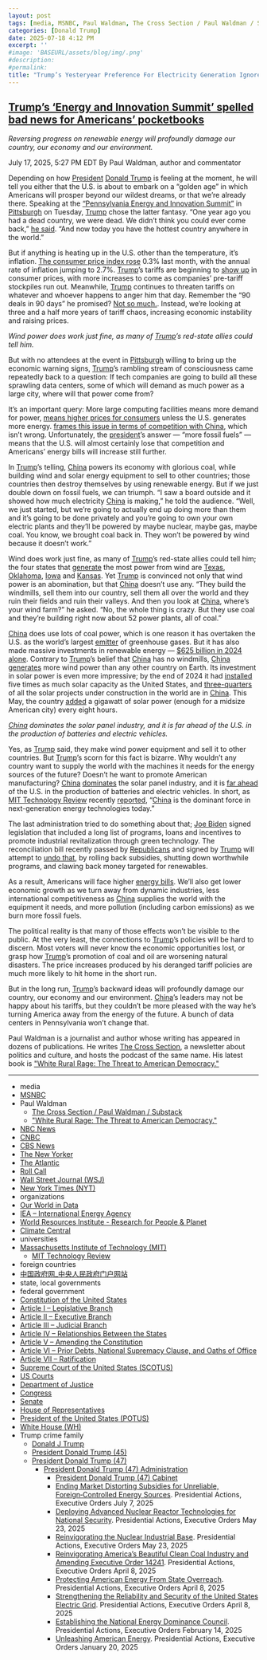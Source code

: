 ```yaml
---
layout: post
tags: [media, MSNBC, Paul Waldman, The Cross Section / Paul Waldman / Substack, “White Rural Rage –  The Threat to American Democracy.”, NBC News, CNBC, CBS News, The New Yorker, The Atlantic, Roll Call, Wall Street Journal (WSJ), New York Times (NYT), organizations, Our World in Data, IEA – International Energy Agency, World Resources Institute - Research for People & Planet, Climate Central, universities, Massachusetts Institute of Technology (MIT), MIT Technology Review, foreign countries, 中国政府网_中央人民政府门户网站, state local governments, federal government, Constitution of the United States, Article I – Legislative Branch, Article II – Executive Branch, Article III – Judicial Branch, Article IV – Relationships Between the States, Article V – Amending the Constitution, Article VI – Prior Debts National Supremacy Clause and Oaths of Office, Article VII – Ratification, Supreme Court of the United States (SCOTUS), US Courts, Department of Justice, Congress, Senate, House of Representatives, President of the United States (POTUS), White House (WH), Trump crime family, Donald J Trump, President Donald Trump (45), President Donald Trump (47), President Donald Trump (47) Administration, President Donald Trump (47) Cabinet, Ending Market Distorting Subsidies for Unreliable Foreign‑Controlled Energy Sources. Presidential Actions Executive Orders July 7 2025, Deploying Advanced Nuclear Reactor Technologies for National Security. Presidential Actions Executive Orders May 23 2025, Reinvigorating the Nuclear Industrial Base. Presidential Actions Executive Orders May 23 2025, Reinvigorating America’s Beautiful Clean Coal Industry and Amending Executive Order 14241. Presidential Actions Executive Orders April 8 2025, Protecting American Energy From State Overreach. Presidential Actions Executive Orders April 8 2025, Strengthening the Reliability and Security of the United States Electric Grid. Presidential Actions Executive Orders April 8 2025, Establishing the National Energy Dominance Council. Presidential Actions Executive Orders February 14 2025, Unleashing American Energy. Presidential Actions Executive Orders January 20 2025]
categories: [Donald Trump]
date: 2025-07-18 4:12 PM
excerpt: ''
#image: 'BASEURL/assets/blog/img/.png'
#description:
#permalink:
title: "Trump’s Yesteryear Preference For Electricity Generation Ignores Renewable Energy Resources"
---
```



## [Trump’s ‘Energy and Innovation Summit’ spelled bad news for Americans’ pocketbooks](https://www.msnbc.com/opinion/msnbc-opinion/trump-energy-summit-pennsylvania-china-rcna219338)

*Reversing progress on renewable energy will profoundly damage our country, our economy and our environment.*

July 17, 2025, 5:27 PM EDT
By Paul Waldman, author and commentator

Depending on how [President](https://www.whitehouse.gov/) [Donald Trump](https://www.donaldjtrump.com/) is feeling at the moment, he will tell you either that the U.S. is about to embark on a “golden age” in which Americans will prosper beyond our wildest dreams, or that we’re already there. Speaking at the [“Pennsylvania Energy and Innovation Summit”]() in [Pittsburgh]() on Tuesday, [Trump](https://www.donaldjtrump.com/) chose the latter fantasy. “One year ago you had a dead country, we were dead. We didn’t think you could ever come back,” [he said](https://rollcall.com/factbase/trump/transcript/donald-trump-remarks-pennsylvania-energy-innovation-summit-pittsburgh-july-15-2025/). “And now today you have the hottest country anywhere in the world.”

But if anything is heating up in the U.S. other than the temperature, it’s inflation. [The consumer price index rose](https://www.nbcnews.com/business/business-news/inflation-picks-june-rising-27-annual-rate-rcna218822) 0.3% last month, with the annual rate of inflation jumping to 2.7%. [Trump](https://www.donaldjtrump.com/)’s tariffs are beginning to [show up](https://www.wsj.com/economy/trump-effect-starts-to-show-up-in-economy-45c83c7a?mod=WSJ_WNPOD) in consumer prices, with more increases to come as companies’ pre-tariff stockpiles run out. Meanwhile, [Trump](https://www.donaldjtrump.com/) continues to threaten tariffs on whatever and whoever happens to anger him that day. Remember the “90 deals in 90 days” he promised? [Not so much.](https://www.nbcnews.com/politics/trump-administration/treasury-secretary-countries-tariffs-trade-deal-august-rcna217110). Instead, we’re looking at three and a half more years of tariff chaos, increasing economic instability and raising prices.

*Wind power does work just fine, as many of [Trump](https://www.donaldjtrump.com/)’s red-state allies could tell him.*

But with no attendees at the event in [Pittsburgh]() willing to bring up the economic warning signs, [Trump](https://www.donaldjtrump.com/)’s rambling stream of consciousness came repeatedly back to a question: If tech companies are going to build all these sprawling data centers, some of which will demand as much power as a large city, where will that power come from?

It’s an important query: More large computing facilities means more demand for power, [means higher prices for consumers](https://www.cbsnews.com/news/artificial-intelligene-ai-data-centers-electricity-bill-energy-costs/) unless the U.S. generates more energy. [frames this issue in terms of competition with China](https://www.whitehouse.gov/presidential-actions/2025/01/declaring-a-national-energy-emergency/), which isn’t wrong. Unfortunately, the [president](https://www.whitehouse.gov/)’s answer — “more fossil fuels” — means that the U.S. will almost certainly lose that competition and Americans’ energy bills will increase still further.

In [Trump](https://www.donaldjtrump.com/)’s telling, [China](https://www.gov.cn/) powers its economy with glorious coal, while building wind and solar energy equipment to sell to other countries; those countries then destroy themselves by using renewable energy. But if we just double down on fossil fuels, we can triumph. “I saw a board outside and it showed how much electricity [China](https://www.gov.cn/) is making,” he told the audience. “Well, we just started, but we’re going to actually end up doing more than them and it’s going to be done privately and you’re going to own your own electric plants and they’ll be powered by maybe nuclear, maybe gas, maybe coal. You know, we brought coal back in. They won’t be powered by wind because it doesn’t work.”

Wind does work just fine, as many of [Trump](https://www.donaldjtrump.com/)’s red-state allies could tell him; the four states that [generate](https://www.climatecentral.org/report/solar-and-wind-power-2024#wind-powered-states-in-2023) the most power from wind are [Texas](), [Oklahoma](), [Iowa]() and [Kansas](). Yet [Trump](https://www.donaldjtrump.com/) is convinced not only that wind power is an abomination, but that [China](https://www.gov.cn/) doesn’t use any. “They build the windmills, sell them into our country, sell them all over the world and they ruin their fields and ruin their valleys. And then you look at [China](https://www.gov.cn/), where’s your wind farm?” he asked. “No, the whole thing is crazy. But they use coal and they’re building right now about 52 power plants, all of coal.”

[China](https://www.gov.cn/) does use lots of coal power, which is one reason it has overtaken the U.S. as the world’s largest [emitter](https://www.wri.org/insights/interactive-chart-shows-changes-worlds-top-10-emitters) of greenhouse gases. But it has also made massive investments in renewable energy — [$625 billion in 2024 alone](https://www.iea.org/reports/world-energy-investment-2025/china). Contrary to [Trump](https://www.donaldjtrump.com/)’s belief that [China](https://www.gov.cn/) has no windmills, [China](https://www.gov.cn/) [generates](https://ourworldindata.org/grapher/wind-generation) more wind power than any other country on Earth. Its investment in solar power is even more impressive; by the end of 2024 it had [installed](https://www.technologyreview.com/2025/07/10/1119941/china-energy-dominance-three-charts/) five times as much solar capacity as the United States, and [three-quarters](https://www.theatlantic.com/photography/archive/2025/07/photos-china-solar-power-energy/683488) of all the solar projects under construction in the world are in [China](https://www.gov.cn/). This May, the country [added](https://www.newyorker.com/news/annals-of-a-warming-planet/46-billion-years-on-the-sun-is-having-a-moment) a gigawatt of solar power (enough for a midsize American city) every eight hours.

*[China](https://www.gov.cn/) dominates the solar panel industry, and it is far ahead of the U.S. in the production of batteries and electric vehicles.*

Yes, as [Trump](https://www.donaldjtrump.com/) said, they make wind power equipment and sell it to other countries. But [Trump](https://www.donaldjtrump.com/)’s scorn for this fact is bizarre. Why wouldn’t any country want to supply the world with the machines it needs for the energy sources of the future? Doesn’t he want to promote American manufacturing? [China](https://www.gov.cn/) [dominates](https://www.iea.org/reports/solar-pv-global-supply-chains/executive-summary) the solar panel industry, and it is [far ahead](https://www.nytimes.com/interactive/2025/06/30/climate/china-clean-energy-power.html) of the U.S. in the production of batteries and electric vehicles. In short, as [MIT Technology Review](https://www.technologyreview.com/) recently [reported](https://www.technologyreview.com/2025/07/10/1119941/china-energy-dominance-three-charts/), “[China](https://www.gov.cn/) is the dominant force in next-generation energy technologies today.”

The last administration tried to do something about that; [Joe Biden](https://bidenwhitehouse.archives.gov/) signed legislation that included a long list of programs, loans and incentives to promote industrial revitalization through green technology. The reconciliation bill recently passed by [Republicans](https://www.gop.com/) and signed by [Trump](https://www.donaldjtrump.com/) will attempt to [undo that](https://apnews.com/article/congress-clean-energy-climate-environment-trump-tax-bill-19b13a47fbb671218ee59ab9da136478), by rolling back subsidies, shutting down worthwhile programs, and clawing back money targeted for renewables.

As a result, Americans will face higher [energy bills](https://www.cnbc.com/2025/07/14/how-much-trumps-big-beautiful-bill-could-raise-electricity-costs.html). We’ll also get lower economic growth as we turn away from dynamic industries, less international competitiveness as [China](https://www.gov.cn/) supplies the world with the equipment it needs, and more pollution (including carbon emissions) as we burn more fossil fuels.

The political reality is that many of those effects won’t be visible to the public. At the very least, the connections to [Trump](https://www.donaldjtrump.com/)’s policies will be hard to discern. Most voters will never know the economic opportunities lost, or grasp how [Trump](https://www.donaldjtrump.com/)’s promotion of coal and oil are worsening natural disasters. The price increases produced by his deranged tariff policies are much more likely to hit home in the short run.

But in the long run, [Trump](https://www.donaldjtrump.com/)’s backward ideas will profoundly damage our country, our economy and our environment. [China](https://www.gov.cn/)’s leaders may not be happy about his tariffs, but they couldn’t be more pleased with the way he’s turning America away from the energy of the future. A bunch of data centers in Pennsylvania won’t change that.

Paul Waldman is a journalist and author whose writing has appeared in dozens of publications. He writes [The Cross Section](https://urldefense.com/v3/__https:/paulwaldman.substack.com/__;!!PIZeeW5wscynRQ!vTF-5imOQ-pX16iDI64aonyIVrZoihp1tRJMhzW2CKdhq4lySKSKgY5eSk7sCI_lXDHbZWn343aJYtYcqAWI6Q$), a newsletter about politics and culture, and hosts the podcast of the same name. His latest book is ["White Rural Rage: The Threat to American Democracy."](https://www.penguinrandomhouse.com/books/734507/white-rural-rage-by-tom-schaller-and-paul-waldman/)

----
- media 
- [MSNBC](https://www.msnbc.com/)
- Paul Waldman 
    - [The Cross Section / Paul Waldman / Substack](https://paulwaldman.substack.com/)
    - ["White Rural Rage: The Threat to American Democracy."](https://www.penguinrandomhouse.com/books/734507/white-rural-rage-by-tom-schaller-and-paul-waldman/)
- [NBC News](https://www.nbcnews.com)
- [CNBC](https://www.cnbc.com/)
- [CBS News](https://www.cbsnews.com/)
- [The New Yorker](https://www.newyorker.com/)
- [The Atlantic](https://www.theatlantic.com/)
- [Roll Call](https://rollcall.com/)
- [Wall Street Journal (WSJ)](https://www.wsj.com/)
- [New York Times (NYT)](https://www.nytimes.com/)
- organizations
- [Our World in Data](https://ourworldindata.org/)
- [IEA – International Energy Agency](https://www.iea.org/)
- [World Resources Institute - Research for People & Planet](https://www.wri.org/)
- [Climate Central](https://www.climatecentral.org/)
- universities 
- [Massachusetts Institute of Technology (MIT)](https://www.mit.edu/)
    - [MIT Technology Review](https://www.technologyreview.com/)
- foreign countries 
- [中国政府网_中央人民政府门户网站](https://www.gov.cn/)
- state, local governments 
- federal government 
- [Constitution of the United States](https://constitution.congress.gov/)
- [Article I – Legislative Branch](https://constitution.congress.gov/constitution/article-1/)
- [Article II – Executive Branch](https://constitution.congress.gov/constitution/article-2/)
- [Article III – Judicial Branch](https://constitution.congress.gov/constitution/article-3/)
- [Article IV – Relationships Between the States](https://constitution.congress.gov/constitution/article-4/)
- [Article V – Amending the Constitution](https://constitution.congress.gov/constitution/article-5/)
- [Article VI – Prior Debts, National Supremacy Clause, and Oaths of Office](https://constitution.congress.gov/constitution/article-6/)
- [Article VII – Ratification](https://constitution.congress.gov/constitution/article-7/)
- [Supreme Court of the United States (SCOTUS)](https://www.supremecourt.gov/)
- [US Courts](https://www.uscourts.gov/)
- [Department of Justice](https://www.justice.gov/)
- [Congress](https://www.congress.gov/)
- [Senate](https://www.senate.gov/)
- [House of Representatives](https://www.house.gov/)
- [President of the United States (POTUS)](https://www.whitehouse.gov/)
- [White House (WH)](https://www.whitehouse.gov/)
- Trump crime family 
    - [Donald J Trump](https://www.donaldjtrump.com/)
    - [President Donald Trump (45)](https://trumpwhitehouse.archives.gov/)
    - [President Donald Trump (47)](https://www.whitehouse.gov/administration/donald-j-trump/)
        - [President Donald Trump (47) Administration](https://www.whitehouse.gov/administration/)
            - [President Donald Trump (47) Cabinet](https://www.whitehouse.gov/administration/the-cabinet/)
            - [Ending Market Distorting Subsidies for Unreliable, Foreign‑Controlled Energy Sources](https://www.whitehouse.gov/presidential-actions/2025/07/ending-market-distorting-subsidies-for-unreliable-foreign%e2%80%91controlled-energy-sources/). Presidential Actions, Executive Orders July 7, 2025
            - [Deploying Advanced Nuclear Reactor Technologies for National Security](https://www.whitehouse.gov/presidential-actions/2025/05/deploying-advanced-nuclear-reactor-technologies-for-national-security/). Presidential Actions, Executive Orders May 23, 2025
            - [Reinvigorating the Nuclear Industrial Base](https://www.whitehouse.gov/presidential-actions/2025/05/reinvigorating-the-nuclear-industrial-base/). Presidential Actions, Executive Orders May 23, 2025
            - [Reinvigorating America’s Beautiful Clean Coal Industry and Amending Executive Order 14241](https://www.whitehouse.gov/presidential-actions/2025/04/reinvigorating-americas-beautiful-clean-coal-industry-and-amending-executive-order-14241/). Presidential Actions, Executive Orders April 8, 2025
            - [Protecting American Energy From State Overreach](https://www.whitehouse.gov/presidential-actions/2025/04/protecting-american-energy-from-state-overreach/). Presidential Actions, Executive Orders April 8, 2025
            - [Strengthening the Reliability and Security of the United States Electric Grid](https://www.whitehouse.gov/presidential-actions/2025/04/strengthening-the-reliability-and-security-of-the-united-states-electric-grid/). Presidential Actions, Executive Orders April 8, 2025
            - [Establishing the National Energy Dominance Council](https://www.whitehouse.gov/presidential-actions/2025/02/establishing-the-national-energy-dominance-council/). Presidential Actions, Executive Orders February 14, 2025
            - [Unleashing American Energy](https://www.whitehouse.gov/presidential-actions/2025/01/unleashing-american-energy/). Presidential Actions, Executive Orders January 20, 2025
            